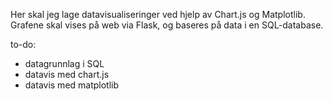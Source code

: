 Her skal jeg lage datavisualiseringer ved hjelp av Chart.js og Matplotlib. Grafene skal vises på web via Flask, og baseres på data i en SQL-database.

to-do:
* datagrunnlag i SQL
* datavis med chart.js
* datavis med matplotlib